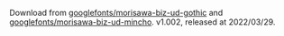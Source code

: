 Download from [googlefonts/morisawa-biz-ud-gothic](https://github.com/googlefonts/morisawa-biz-ud-gothic) and [googlefonts/morisawa-biz-ud-mincho](https://github.com/googlefonts/morisawa-biz-ud-mincho).
v1.002, released at 2022/03/29.
